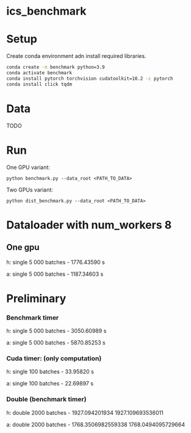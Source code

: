 # ics_benchmark


# Setup 

Create conda environment adn install required libraries.

```sh
conda create -n benchmark python=3.9
conda activate benchmark
conda install pytorch torchvision cudatoolkit=10.2 -c pytorch 
conda install click tqdm
```

# Data
TODO


# Run

One GPU variant: 
```
python benchmark.py --data_root <PATH_TO_DATA> 
```

Two GPUs variant:
```
python dist_benchmark.py --data_root <PATH_TO_DATA>
```

# Dataloader with num_workers 8 
## One gpu
h: single 5 000 batches - 1776.43590 s

a: single 5 000 batches - 1187.34603 s


# Preliminary
### Benchmark timer 
h: single 5 000 batches - 3050.60989 s 

a: single 5 000 batches - 5870.85253 s

### Cuda timer: (only computation)
h: single 100 batches  - 33.95820 s

a:  single 100 batches -  22.69897 s

### Double (benchmark timer)
h: double 2000 batches - 1927.094201934 1927.109693536011

a: double 2000 batches - 1768.3506982559338 1768.0494095729664
